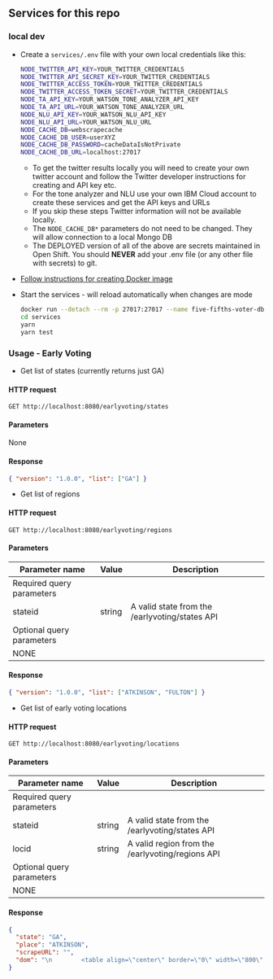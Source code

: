## Services for this repo

### local dev

- Create a `services/.env` file with your own local credentials like this:

  ```sh
  NODE_TWITTER_API_KEY=YOUR_TWITTER_CREDENTIALS
  NODE_TWITTER_API_SECRET_KEY=YOUR_TWITTER_CREDENTIALS
  NODE_TWITTER_ACCESS_TOKEN=YOUR_TWITTER_CREDENTIALS
  NODE_TWITTER_ACCESS_TOKEN_SECRET=YOUR_TWITTER_CREDENTIALS
  NODE_TA_API_KEY=YOUR_WATSON_TONE_ANALYZER_API_KEY
  NODE_TA_API_URL=YOUR_WATSON_TONE_ANALYZER_URL
  NODE_NLU_API_KEY=YOUR_WATSON_NLU_API_KEY
  NODE_NLU_API_URL=YOUR_WATSON_NLU_URL
  NODE_CACHE_DB=webscrapecache
  NODE_CACHE_DB_USER=userXYZ
  NODE_CACHE_DB_PASSWORD=cacheDataIsNotPrivate
  NODE_CACHE_DB_URL=localhost:27017
  ```

  - To get the twitter results locally you will need to create your own twitter account and follow the Twitter developer instructions for creating and API key etc.
  - For the tone analyzer and NLU use your own IBM Cloud account to create these services and get the API keys and URLs
  - If you skip these steps Twitter information will not be available locally.
  - The `NODE_CACHE_DB*` parameters do not need to be changed. They will allow connection to a local Mongo DB
  - The DEPLOYED version of all of the above are secrets maintained in Open Shift. You should **NEVER** add your .env file (or any other file with secrets) to git.

- [Follow instructions for creating Docker image](localdb/README.md)

- Start the services - will reload automatically when changes are mode

  ```sh
  docker run --detach --rm -p 27017:27017 --name five-fifths-voter-db five-fifths-voter/db
  cd services
  yarn
  yarn test
  ```

### Usage - Early Voting

- Get list of states (currently returns just GA)

#### HTTP request

```
GET http://localhost:8080/earlyvoting/states
```

#### Parameters

None

#### Response

```json
{ "version": "1.0.0", "list": ["GA"] }
```

- Get list of regions

#### HTTP request

```
GET http://localhost:8080/earlyvoting/regions
```

#### Parameters

| Parameter name            | Value  | Description                                    |
| ------------------------- | ------ | ---------------------------------------------- |
| Required query parameters |
| stateid                   | string | A valid state from the /earlyvoting/states API |
| Optional query parameters |
| NONE                      |

#### Response

```json
{ "version": "1.0.0", "list": ["ATKINSON", "FULTON"] }
```

- Get list of early voting locations

#### HTTP request

```
GET http://localhost:8080/earlyvoting/locations
```

#### Parameters

| Parameter name            | Value  | Description                                      |
| ------------------------- | ------ | ------------------------------------------------ |
| Required query parameters |
| stateid                   | string | A valid state from the /earlyvoting/states API   |
| locid                     | string | A valid region from the /earlyvoting/regions API |
| Optional query parameters |
| NONE                      |

#### Response

```json
{
  "state": "GA",
  "place": "ATKINSON",
  "scrapeURL": "",
  "dom": "\n        <table align=\"center\" border=\"0\" width=\"800\" cellpadding=\"4\" cellspacing=\"2\" id=\"Table1\">\n        <tbody>\n        <tr>\n        <td>\n        <p align=\"center\">&nbsp;</p>\n        <h3>Advanced Voting Location Information</h3>\n        <hr>\n        <strong>ATKINSON County</strong><br/>\n        <table align=\"left\" cellspacing=\"1\" cellpadding=\"1\">\n        <tr>\n        <td>\n        No Advance Polling Place Available.\n        </td>\n        </tr>\n        </table>\n        </td>\n        </tr>\n        </tbody>\n        </table>\n      "
}
```
